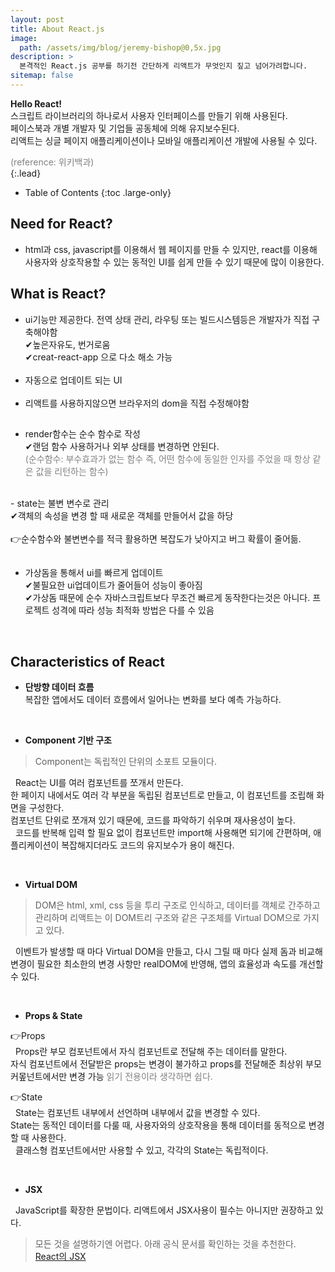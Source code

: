 ```yaml
---
layout: post
title: About React.js
image: 
  path: /assets/img/blog/jeremy-bishop@0,5x.jpg
description: >
  본격적인 React.js 공부를 하기전 간단하게 리액트가 무엇인지 짚고 넘어가려합니다.
sitemap: false
---
```

<style>
.p {
  font: italic serif;
  color: gray;
}
</style>

<strong>Hello React!</strong><br>
스크립트 라이브러리의 하나로서 사용자 인터페이스를 만들기 위해 사용된다.<br> 
페이스북과 개별 개발자 및 기업들 공동체에 의해 유지보수된다.<br>
리액트는 싱글 페이지 애플리케이션이나 모바일 애플리케이션 개발에 사용될 수 있다.
<div class="p">(reference: 위키백과)</div>
{:.lead}


- Table of Contents
{:toc .large-only}

## Need for React?
 - html과 css, javascript를 이용해서 웹 페이지를 만들 수 있지만, react를 이용해 사용자와 상호작용할 수 있는 동적인 UI를 쉽게 만들 수 있기 때문에 많이 이용한다.

## What is React?
- ui기능만 제공한다. 전역 상태 관리, 라우팅 또는 빌드시스템등은 개발자가 직접 구축해야함<br>
  ✔높은자유도, 번거로움 <br>
  ✔creat-react-app 으로 다소 해소 가능
<br><br>
- 자동으로 업데이트 되는 UI
<br><br>
- 리액트를 사용하지않으면 브라우저의 dom을 직접 수정해야함

<h2 class="h3 hr-bottom"></h2>

- render함수는 순수 함수로 작성<br>
  ✔랜덤 함수 사용하거나 외부 상태를 변경하면 안된다.
  <div class="p">(순수함수: 부수효과가 없는 함수 즉, 어떤 함수에 동일한 인자를 주었을 때 항상 같은 값을 리턴하는 함수)</div>
<br>
- state는 불변 변수로 관리<br>
  ✔객체의 속성을 변경 할 때 새로운 객체를 만들어서 값을 하당
<br><br>
👉순수함수와 불변변수를 적극 활용하면 복잡도가 낮아지고 버그 확률이 줄어듦.

<h2 class="h3 hr-bottom"></h2>

- 가상돔을 통해서 ui를 빠르게 업데이트<br>
  ✔불필요한 ui업데이트가 줄어들어 성능이 좋아짐<br>
  ✔가상돔 때문에 순수 자바스크립트보다 무조건 빠르게 동작한다는것은 아니다. 
   프로젝트 성격에 따라 성능 최적화 방법은 다를 수 있음

<br>

## Characteristics of React
- <strong>단방향 데이터 흐름</strong><br>
복잡한 앱에서도 데이터 흐름에서 일어나는 변화를 보다 예측 가능하다.

<br>

- <strong>Component 기반 구조</strong>
 > Component는 독립적인 단위의 소포트 모듈이다.

 &nbsp; React는 UI를 여러 컴포넌트를 쪼개서 만든다.<br>
 한 페이지 내에서도 여러 각 부분을 독립된 컴포넌트로 만들고, 이 컴포넌트를 조립해 화면을 구성한다.<br>
컴포넌트 단위로 쪼개져 있기 때문에, 코드를 파악하기 쉬우며 재사용성이 높다.<br> 
 &nbsp; 코드를 반복해 입력 할 필요 없이 컴포넌트만 import해 사용해면 되기에 간편하며, 애플리케이션이 복잡해지더라도 코드의 유지보수가 용이 해진다.

<br>

 - <strong>Virtual DOM</strong>
 > DOM은 html, xml, css 등을 투리 구조로 인식하고, 데이터를 객체로 간주하고 관리하며 리액트는 이 DOM트리 구조와 같은 구조체를 Virtual DOM으로 가지고 있다.

 &nbsp; 이벤트가 발생할 때 마다 Virtual DOM을 만들고, 다시 그릴 때 마다 실제 돔과 비교해 변경이 필요한 최소한의 변경 사항만 realDOM에 반영해, 앱의 효율성과 속도를 개선할 수 있다. 

<br>

- <strong>Props & State</strong>

👉Props<br>
&nbsp; Props란 부모 컴포넌트에서 자식 컴포넌트로 전달해 주는 데이터를 말한다.<br>자식 컴포넌트에서 전달받은 props는 변경이 불가하고 props를 전달해준 최상위 부모 커뫂넌트에서만 변경 가능 <font color="gray" style="italic">읽기 전용이라 생각하면 쉽다.</font>
<br>

👉State<br>
&nbsp; State는 컴포넌트 내부에서 선언하며 내부에서 값을 변경할 수 있다.<br> State는 동적인 데이터를 다룰 때, 사용자와의 상호작용을 통해 데이터를 동적으로 변경할 때 사용한다.<br> 
&nbsp; 클래스형 컴포넌트에서만 사용할 수 있고, 각각의 State는 독립적이다.

<br>

- <strong>JSX</strong>

&nbsp; JavaScript를 확장한 문법이다.
리액트에서 JSX사용이 필수는 아니지만 권장하고 있다.<br>
 > 모든 것을 설명하기엔 어렵다. 아래 공식 문서를 확인하는 것을 추천한다.<br><a href="https://ko.reactjs.org/docs/introducing-jsx.html">React의 JSX</a>
<!-- Ever since the introduction of Dark Mode, link styles have been a bit of an issue. Specifically, finding an accent color that worked on both light and dark backgrounds was the problem. With Hydejack 9, the [link style](#linking-in-style) has been revamped so that legibility is no longer tied to the choice of accent_color, giving you much more freedom in creating a unique design flavor for your site. -->


<!-- [^1]: If you are a fan of the old two-column layout, or don't like modern design tropes such as mega headlines, Hydejack lets you revert these changes on a case-by-case basis via configuration options.

[^2]:
      Search was mainly tested for English and German. Please let me know about issues in other languages. 
      While I've tried to find a multi-language solution, most showed drastically worse  results for the English base case.
      If you're technically inclined, you can adopt the code located in `_includes/js/search-worker.js` to your needs.

 -->
